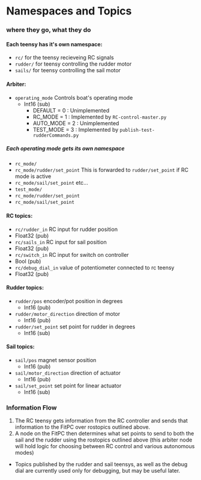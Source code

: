 # Namespaces and Topics
### where they go, what they do

#### Each teensy has it's own namespace:
* `rc/` for the teensy recieveing RC signals
* `rudder/` for teensy controlling the rudder motor
* `sails/` for teensy controlling the sail motor

#### Arbiter:
* `operating_mode` Controls boat's operating mode
  * Int16 (sub)
    * DEFAULT = 0 : Unimplemented
    * RC_MODE = 1 : Implemented by `RC-control-master.py`
    * AUTO_MODE = 2 : Unimplemented
    * TEST_MODE = 3 : Implemented by `publish-test-rudderCommands.py`

##### Each operating mode gets its own namespace
* `rc_mode/`
 * `rc_mode/rudder/set_point` This is forwarded to `rudder/set_point` if RC mode is active
 * `rc_mode/sail/set_point` etc...
* `test_mode/`
 * `rc_mode/rudder/set_point`
 * `rc_mode/sail/set_point`


#### RC topics:
* `rc/rudder_in` RC input for rudder position
 * Float32 (pub)
* `rc/sails_in` RC input for sail position
 * Float32 (pub)
* `rc/switch_in` RC input for switch on controller
 * Bool (pub)
* `rc/debug_dial_in` value of potentiometer connected to rc teensy
 * Float32 (pub)

#### Rudder topics:
* `rudder/pos` encoder/pot position in degrees
  * Int16 (pub)
* `rudder/motor_direction` direction of motor
  * Int16 (pub)
* `rudder/set_point` set point for rudder in degrees
  * Int16 (sub)

#### Sail topics:
* `sail/pos` magnet sensor position
  * Int16 (pub)
* `sail/motor_direction` direction of actuator
  * Int16 (pub)
* `sail/set_point` set point for linear actuator
  * Int16 (sub)

### Information Flow

1. The RC teensy gets information from the RC controller and sends that information to the FitPC over rostopics outlined above.
2. A node on the FitPC then determines what set points to send to both the sail and the rudder using the rostopics outlined above (this arbiter node will hold logic for choosing between RC control and various autonomous modes)
* Topics published by the rudder and sail teensys, as well as the debug dial are currently used only for debugging, but may be useful later.
